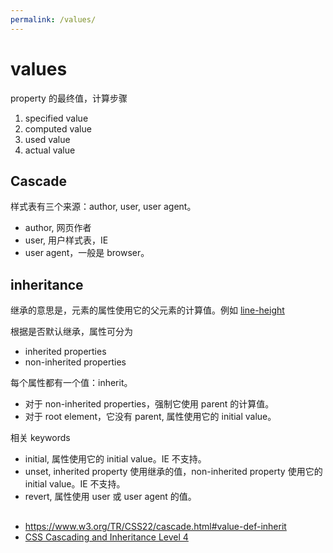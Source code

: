 ```yaml
---
permalink: /values/
---
```


# values

property 的最终值，计算步骤

1. specified value
1. computed value
1. used value
1. actual value


## Cascade

样式表有三个来源：author, user, user agent。

- author, 网页作者
- user, 用户样式表，IE
- user agent，一般是 browser。


## inheritance

继承的意思是，元素的属性使用它的父元素的计算值。例如 [line-height](line-height.md)

根据是否默认继承，属性可分为

- inherited properties
- non-inherited properties

每个属性都有一个值：inherit。

- 对于 non-inherited properties，强制它使用 parent 的计算值。
- 对于 root element，它没有 parent, 属性使用它的 initial value。

相关 keywords

- initial, 属性使用它的 initial value。IE 不支持。
- unset, inherited property 使用继承的值，non-inherited property 使用它的 initial value。IE 不支持。
- revert, 属性使用 user 或 user agent 的值。

##

- <https://www.w3.org/TR/CSS22/cascade.html#value-def-inherit>
- [CSS Cascading and Inheritance Level 4](https://drafts.csswg.org/css-cascade/#default)

